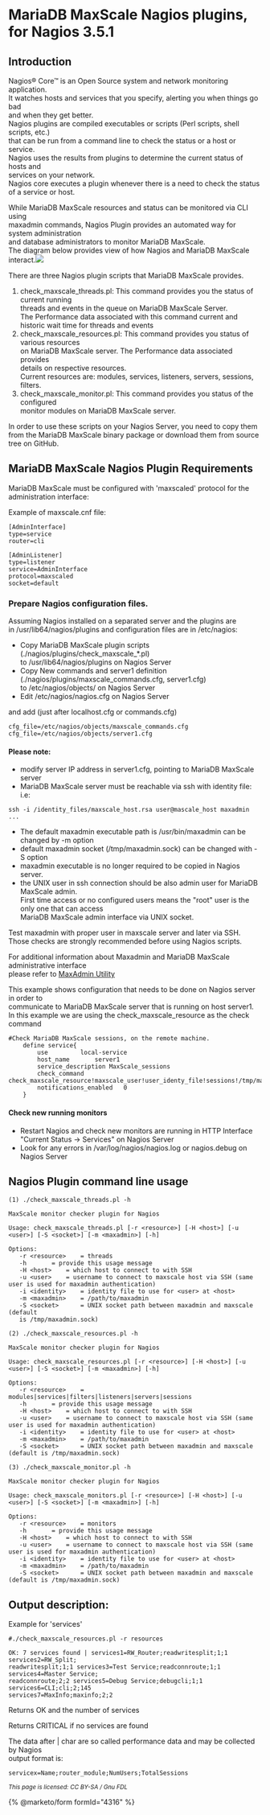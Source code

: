 # MariaDB MaxScale Nagios plugins, for Nagios 3.5.1

## Introduction

Nagios® Core™ is an Open Source system and network monitoring application.\
It watches hosts and services that you specify, alerting you when things go bad\
and when they get better.\
Nagios plugins are compiled executables or scripts (Perl scripts, shell scripts, etc.)\
that can be run from a command line to check the status or a host or service.\
Nagios uses the results from plugins to determine the current status of hosts and\
services on your network.\
Nagios core executes a plugin whenever there is a need to check the status\
of a service or host.

While MariaDB MaxScale resources and status can be monitored via CLI using\
maxadmin commands, Nagios Plugin provides an automated way for system administration\
and database administrators to monitor MariaDB MaxScale.\
The diagram below provides view of how Nagios and MariaDB MaxScale interact.![](https://raw.githubusercontent.com/mariadb-corporation/MaxScale/2.4.2/Documentation/Tutorials/images/HowMaxScaleWorksWithNagios.png)

There are three Nagios plugin scripts that MariaDB MaxScale provides.

1. check\_maxscale\_threads.pl: This command provides you the status of current running\
   threads and events in the queue on MariaDB MaxScale Server.\
   The Performance data associated with this command current and historic wait time for threads and events
2. check\_maxscale\_resources.pl: This command provides you status of various resources\
   on MariaDB MaxScale server. The Performance data associated provides\
   details on respective resources.\
   Current resources are: modules, services, listeners, servers, sessions, filters.
3. check\_maxscale\_monitor.pl: This command provides you status of the configured\
   monitor modules on MariaDB MaxScale server.

In order to use these scripts on your Nagios Server, you need to copy them\
from the MariaDB MaxScale binary package or download them from source tree on GitHub.

## MariaDB MaxScale Nagios Plugin Requirements

MariaDB MaxScale must be configured with 'maxscaled' protocol for the administration interface:

Example of maxscale.cnf file:

```
[AdminInterface]
type=service
router=cli

[AdminListener]
type=listener
service=AdminInterface
protocol=maxscaled
socket=default
```

### Prepare Nagios configuration files.

Assuming Nagios installed on a separated server and the plugins are\
in /usr/lib64/nagios/plugins and configuration files are in /etc/nagios:

* Copy MariaDB MaxScale plugin scripts (./nagios/plugins/check\_maxscale\_\*.pl)\
  to /usr/lib64/nagios/plugins on Nagios Server
* Copy New commands and server1 definition (./nagios/plugins/maxscale\_commands.cfg, server1.cfg)\
  to /etc/nagios/objects/ on Nagios Server
* Edit /etc/nagios/nagios.cfg on Nagios Server

and add (just after localhost.cfg or commands.cfg)

```
cfg_file=/etc/nagios/objects/maxscale_commands.cfg
cfg_file=/etc/nagios/objects/server1.cfg
```

#### Please note:

* modify server IP address in server1.cfg, pointing to MariaDB MaxScale server
* MariaDB MaxScale server must be reachable via ssh with identity file: i.e:

`ssh -i /identity_files/maxscale_host.rsa user@mascale_host maxadmin ...`

* The default maxadmin executable path is /usr/bin/maxadmin can be changed by -m option
* default maxadmin socket (/tmp/maxadmin.sock) can be changed with -S option
* maxadmin executable is no longer required to be copied in Nagios server.
* the UNIX user in ssh connection should be also admin user for MariaDB MaxScale admin.\
  First time access or no configured users means the "root" user is the only one that can access\
  MariaDB MaxScale admin interface via UNIX socket.

Test maxadmin with proper user in maxscale server and later via SSH.\
Those checks are strongly recommended before using Nagios scripts.

For additional information about Maxadmin and MariaDB MaxScale administrative interface\
please refer to [MaxAdmin Utility](../maxscale-24-reference/mariadb-maxscale-24-maxadmin-admin-interface.md)

This example shows configuration that needs to be done on Nagios server in order to\
communicate to MariaDB MaxScale server that is running on host server1.\
In this example we are using the check\_maxscale\_resource as the check command

```
#Check MariaDB MaxScale sessions, on the remote machine.
    define service{
        use         local-service
        host_name       server1
        service_description MaxScale_sessions
        check_command       check_maxscale_resource!maxscale_user!user_identy_file!sessions!/tmp/maxadmin.sock!/path_to/maxadmin
        notifications_enabled   0
    }
```

#### Check new running monitors

* Restart Nagios and check new monitors are running in HTTP Interface\
  "Current Status -> Services" on Nagios Server
* Look for any errors in /var/log/nagios/nagios.log or nagios.debug on Nagios Server

## Nagios Plugin command line usage

```
(1) ./check_maxscale_threads.pl -h

MaxScale monitor checker plugin for Nagios

Usage: check_maxscale_threads.pl [-r <resource>] [-H <host>] [-u <user>] [-S <socket>] [-m <maxadmin>] [-h]

Options:
   -r <resource>    = threads
   -h       = provide this usage message
   -H <host>    = which host to connect to with SSH
   -u <user>    = username to connect to maxscale host via SSH (same user is used for maxadmin authentication)
   -i <identity>    = identity file to use for <user> at <host>
   -m <maxadmin>    = /path/to/maxadmin
   -S <socket>      = UNIX socket path between maxadmin and maxscale (default
   is /tmp/maxadmin.sock)

(2) ./check_maxscale_resources.pl -h

MaxScale monitor checker plugin for Nagios

Usage: check_maxscale_resources.pl [-r <resource>] [-H <host>] [-u <user>] [-S <socket>] [-m <maxadmin>] [-h]

Options:
   -r <resource>    = modules|services|filters|listeners|servers|sessions
   -h       = provide this usage message
   -H <host>    = which host to connect to with SSH
   -u <user>    = username to connect to maxscale host via SSH (same user is used for maxadmin authentication)
   -i <identity>    = identity file to use for <user> at <host>
   -m <maxadmin>    = /path/to/maxadmin
   -S <socket>      = UNIX socket path between maxadmin and maxscale (default is /tmp/maxadmin.sock)

(3) ./check_maxscale_monitor.pl -h

MaxScale monitor checker plugin for Nagios

Usage: check_maxscale_monitors.pl [-r <resource>] [-H <host>] [-u <user>] [-S <socket>] [-m <maxadmin>] [-h]

Options:
   -r <resource>    = monitors
   -h       = provide this usage message
   -H <host>    = which host to connect to with SSH
   -u <user>    = username to connect to maxscale host via SSH (same user is used for maxadmin authentication)
   -i <identity>    = identity file to use for <user> at <host>
   -m <maxadmin>    = /path/to/maxadmin
   -S <socket>      = UNIX socket path between maxadmin and maxscale (default is /tmp/maxadmin.sock)
```

## Output description:

Example for 'services'

```
#./check_maxscale_resources.pl -r resources

OK: 7 services found | services1=RW_Router;readwritesplit;1;1 services2=RW_Split;
readwritesplit;1;1 services3=Test Service;readconnroute;1;1 services4=Master Service;
readconnroute;2;2 services5=Debug Service;debugcli;1;1 services6=CLI;cli;2;145
services7=MaxInfo;maxinfo;2;2
```

Returns OK and the number of services

Returns CRITICAL if no services are found

The data after | char are so called performance data and may be collected by Nagios\
output format is:

```
servicex=Name;router_module;NumUsers;TotalSessions
```

<sub>_This page is licensed: CC BY-SA / Gnu FDL_</sub>

{% @marketo/form formId="4316" %}
